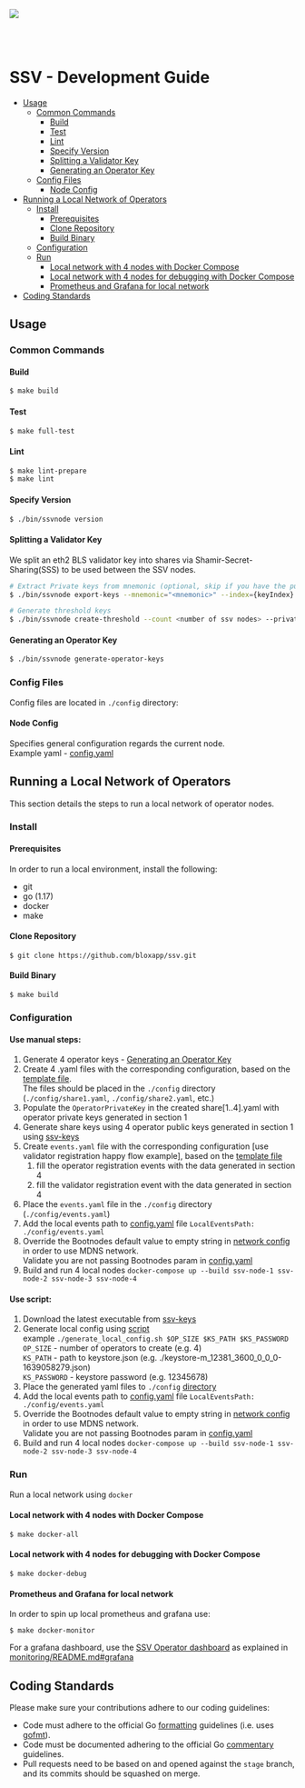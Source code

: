 [<img src="./resources/bloxstaking_header_image.png" >](https://www.bloxstaking.com/)

<br>
<br>

# SSV - Development Guide

* [Usage](#usage)
  + [Common Commands](#common-commands)
    - [Build](#build)
    - [Test](#test)
    - [Lint](#lint)
    - [Specify Version](#specify-version)
    - [Splitting a Validator Key](#splitting-a-validator-key)
    - [Generating an Operator Key](#generating-an-operator-key)
  + [Config Files](#config-files)
    - [Node Config](#node-config)
* [Running a Local Network of Operators](#running-a-local-network-of-operators)
  + [Install](#install)
    - [Prerequisites](#prerequisites)
    - [Clone Repository](#clone-repository)
    - [Build Binary](#build-binary)
  + [Configuration](#configuration)
  + [Run](#run)
    - [Local network with 4 nodes with Docker Compose](#local-network-with-4-nodes-with-docker-compose)
    - [Local network with 4 nodes for debugging with Docker Compose](#local-network-with-4-nodes-for-debugging-with-docker-compose)
    - [Prometheus and Grafana for local network](#prometheus-and-grafana-for-local-network)
* [Coding Standards](#coding-standards)

## Usage

### Common Commands

#### Build
```bash
$ make build
```

#### Test
```bash
$ make full-test
```

#### Lint
```bash
$ make lint-prepare
$ make lint
```

#### Specify Version

```bash
$ ./bin/ssvnode version
```

#### Splitting a Validator Key

We split an eth2 BLS validator key into shares via Shamir-Secret-Sharing(SSS) to be used between the SSV nodes.

```bash
# Extract Private keys from mnemonic (optional, skip if you have the public/private keys ) 
$ ./bin/ssvnode export-keys --mnemonic="<mnemonic>" --index={keyIndex}

# Generate threshold keys
$ ./bin/ssvnode create-threshold --count <number of ssv nodes> --private-key <privateKey>
```

#### Generating an Operator Key

```bash
$ ./bin/ssvnode generate-operator-keys
```

### Config Files

Config files are located in `./config` directory:

#### Node Config 

Specifies general configuration regards the current node. \
Example yaml - [config.yaml](../config/config.yaml)

## Running a Local Network of Operators

This section details the steps to run a local network of operator nodes.

### Install

#### Prerequisites

In order to run a local environment, install the following:
* git
* go (1.17)
* docker
* make

#### Clone Repository

```shell
$ git clone https://github.com/bloxapp/ssv.git
```

#### Build Binary

```shell
$ make build
```

### Configuration

#### Use manual steps:

1. Generate 4 operator keys - [Generating an Operator Key](#generating-an-operator-key)
2. Create 4 .yaml files with the corresponding configuration, based on the [template file](../config/example_share.yaml). \
   The files should be placed in the `./config` directory (`./config/share1.yaml`, `./config/share2.yaml`, etc.)
3. Populate the `OperatorPrivateKey` in the created share[1..4].yaml with operator private keys generated in section 1 
4. Generate share keys using 4 operator public keys generated in section 1 using [ssv-keys](https://github.com/bloxapp/ssv-keys#option-1-running-an-executable-recommended-route)
5. Create `events.yaml` file with the corresponding configuration [use validator registration happy flow example], based on the [template file](../config/example_events.yaml)
   1. fill the operator registration events with the data generated in section 4
   2. fill the validator registration event with the data generated in section 4
6. Place the `events.yaml` file in the `./config` directory (`./config/events.yaml`)
7. Add the local events path to [config.yaml](../config/config.yaml) file `LocalEventsPath: ./config/events.yaml`
8. Override the Bootnodes default value to empty string in [network config](../network/p2p/config.go) in order to use MDNS network. \
   Validate you are not passing Bootnodes param in [config.yaml](../config/config.yaml)
9. Build and run 4 local nodes ```docker-compose up --build ssv-node-1 ssv-node-2 ssv-node-3 ssv-node-4```

#### Use script:

1. Download the latest executable from [ssv-keys](https://github.com/bloxapp/ssv-keys/releases)
2. Generate local config using [script](../config/generate_local_config.sh) \
   example ```./generate_local_config.sh $OP_SIZE $KS_PATH $KS_PASSWORD``` \
   `OP_SIZE` - number of operators to create (e.g. 4) \
   `KS_PATH` - path to keystore.json (e.g. ./keystore-m_12381_3600_0_0_0-1639058279.json)\
   `KS_PASSWORD` - keystore password (e.g. 12345678)
3. Place the generated yaml files to `./config` [directory](../config)
4. Add the local events path to [config.yaml](../config/config.yaml) file `LocalEventsPath: ./config/events.yaml`
5. Override the Bootnodes default value to empty string in [network config](../network/p2p/config.go) in order to use MDNS network. \
   Validate you are not passing Bootnodes param in [config.yaml](../config/config.yaml)
6. Build and run 4 local nodes ```docker-compose up --build ssv-node-1 ssv-node-2 ssv-node-3 ssv-node-4```

### Run

Run a local network using `docker`

#### Local network with 4 nodes with Docker Compose

```shell
$ make docker-all 
```

#### Local network with 4 nodes for debugging with Docker Compose

```shell
$ make docker-debug 
```

#### Prometheus and Grafana for local network

In order to spin up local prometheus and grafana use:
```shell
$ make docker-monitor
```

For a grafana dashboard, use the [SSV Operator dashboard](../monitoring/grafana/dashboard_ssv_operator.json) as explained in [monitoring/README.md#grafana](../monitoring/README.md#grafana) 

## Coding Standards

Please make sure your contributions adhere to our coding guidelines:

* Code must adhere to the official Go [formatting](https://golang.org/doc/effective_go.html#formatting)
  guidelines (i.e. uses [gofmt](https://golang.org/cmd/gofmt/)).
* Code must be documented adhering to the official Go [commentary](https://golang.org/doc/effective_go.html#commentary)
  guidelines.
* Pull requests need to be based on and opened against the `stage` branch, and its commits should be squashed on merge.

